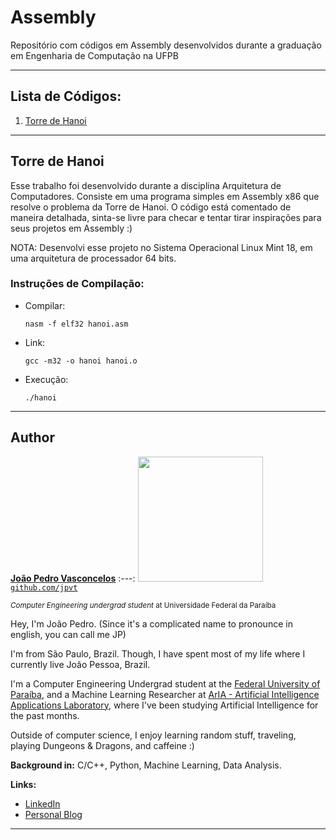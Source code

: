 # Assembly


Repositório com códigos em Assembly desenvolvidos durante a graduação em Engenharia de Computação na UFPB

----

## Lista de Códigos:

1. [Torre de Hanoi]()

---

## Torre de Hanoi

  Esse trabalho foi desenvolvido durante a disciplina Arquitetura de Computadores. Consiste em uma programa simples em Assembly x86 que resolve o problema da Torre de Hanoi. O código está comentado de maneira detalhada, sinta-se livre para checar e tentar tirar inspirações para seus projetos em Assembly :)
  
  NOTA: Desenvolvi esse projeto no Sistema Operacional Linux Mint 18, em uma arquitetura de processador 64 bits.
  
  ### Instruções de Compilação:
  
  
  * Compilar:
  
    ```
    nasm -f elf32 hanoi.asm 
    ```
    
  * Link:
  
    ```
    gcc -m32 -o hanoi hanoi.o
    ```
    
  * Execução:  
    
    ```
    ./hanoi
    ```
    
    
   ----
   
 ## Author

<a href="https://www.linkedin.com/in/jpvt/" target="_blank">**João Pedro Vasconcelos**</a>
:---: 
<img src="imgs/author.JPG" width="200px"> </img>
<a href="http://github.com/jpvt" target="_blank">`github.com/jpvt`</a>

<sub>*Computer Engineering undergrad student* at Universidade Federal da Paraíba</sub>

Hey, I'm João Pedro. (Since it's a complicated name to pronounce in english, you can call me JP)

I'm from São Paulo, Brazil. Though, I have spent most of my life where I currently live João Pessoa, Brazil.

I'm a Computer Engineering Undergrad student at the [Federal University of Paraíba](https://www.ufpb.br), and a Machine Learning Researcher at [ArIA - Artificial Intelligence Applications Laboratory](https://aria.ci.ufpb.br), where I've been studying Artificial Intelligence for the past months.

Outside of computer science, I enjoy learning random stuff, traveling, playing Dungeons & Dragons, and caffeine :)

**Background in:** C/C++, Python, Machine Learning, Data Analysis.

**Links:**
* [LinkedIn](https://www.linkedin.com/in/jpvt)
* [Personal Blog](https://jpvt.github.io)

---
   
